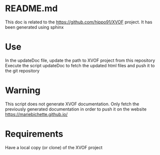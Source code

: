 README.md
============================
This doc is related to the https://github.com/hippo91/XVOF project.
It has been generated using sphinx 

# Use
In the updateDoc file, update the path to XVOF project from this repository
Execute the script updateDoc to fetch the updated html files and push it to the git repository

# Warning
This script does not generate XVOF documentation. Only fetch the previously generated documentation in order to push it on the website https://mariebichette.github.io/

# Requirements
Have a local copy (or clone) of the XVOF project
